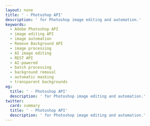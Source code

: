 ```yaml
---
layout: none
title: ' - Photoshop API'
description: ' for Photoshop image editing and automation.'
keywords:
  - Adobe Photoshop API
  - image editing API
  - image automation
  - Remove Background API
  - image processing
  - AI image editing
  - REST API
  - AI-powered
  - batch processing
  - background removal
  - automatic masking
  - transparent backgrounds
og:
  title: ' - Photoshop API'
  description: ' for Photoshop image editing and automation.'
twitter:
  card: summary
  title: ' - Photoshop API'
  description: ' for Photoshop image editing and automation.'
---
```


<RedoclyAPIBlock src="/firefly-services/docs/photoshop_createPsd.json" width="600px" disableSidebar hideTryItPanel scrollYOffset={64} generateCodeSamples="languages: [{lang: 'curl'}]" />
